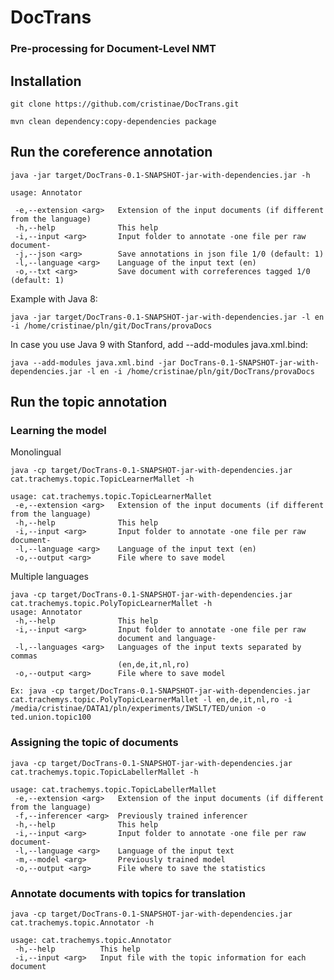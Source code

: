 # DocTrans
### Pre-processing for Document-Level NMT

## Installation

```git clone https://github.com/cristinae/DocTrans.git```

```mvn clean dependency:copy-dependencies package```


## Run the coreference annotation

```
java -jar target/DocTrans-0.1-SNAPSHOT-jar-with-dependencies.jar -h

usage: Annotator

 -e,--extension <arg>   Extension of the input documents (if different from the language)
 -h,--help              This help
 -i,--input <arg>       Input folder to annotate -one file per raw document-
 -j,--json <arg>        Save annotations in json file 1/0 (default: 1)
 -l,--language <arg>    Language of the input text (en)
 -o,--txt <arg>         Save document with correferences tagged 1/0 (default: 1)
```

Example with Java 8:

```java -jar target/DocTrans-0.1-SNAPSHOT-jar-with-dependencies.jar -l en -i /home/cristinae/pln/git/DocTrans/provaDocs```

In case you use Java 9 with Stanford, add --add-modules java.xml.bind:

```java --add-modules java.xml.bind -jar DocTrans-0.1-SNAPSHOT-jar-with-dependencies.jar -l en -i /home/cristinae/pln/git/DocTrans/provaDocs```


## Run the topic annotation

### Learning the model

Monolingual

```
java -cp target/DocTrans-0.1-SNAPSHOT-jar-with-dependencies.jar cat.trachemys.topic.TopicLearnerMallet -h

usage: cat.trachemys.topic.TopicLearnerMallet 
 -e,--extension <arg>   Extension of the input documents (if different from the language)
 -h,--help              This help
 -i,--input <arg>       Input folder to annotate -one file per raw document-
 -l,--language <arg>    Language of the input text (en)
 -o,--output <arg>      File where to save model
```

Multiple languages

```
java -cp target/DocTrans-0.1-SNAPSHOT-jar-with-dependencies.jar cat.trachemys.topic.PolyTopicLearnerMallet -h
usage: Annotator
 -h,--help              This help
 -i,--input <arg>       Input folder to annotate -one file per raw
                        document and language-
 -l,--languages <arg>   Languages of the input texts separated by commas
                        (en,de,it,nl,ro)
 -o,--output <arg>      File where to save model

Ex: java -cp target/DocTrans-0.1-SNAPSHOT-jar-with-dependencies.jar cat.trachemys.topic.PolyTopicLearnerMallet -l en,de,it,nl,ro -i /media/cristinae/DATA1/pln/experiments/IWSLT/TED/union -o ted.union.topic100
```

### Assigning the topic of documents

```
java -cp target/DocTrans-0.1-SNAPSHOT-jar-with-dependencies.jar cat.trachemys.topic.TopicLabellerMallet -h

usage: cat.trachemys.topic.TopicLabellerMallet
 -e,--extension <arg>   Extension of the input documents (if different from the language)              
 -f,--inferencer <arg>  Previously trained inferencer
 -h,--help              This help
 -i,--input <arg>       Input folder to annotate -one file per raw document-
 -l,--language <arg>    Language of the input text
 -m,--model <arg>       Previously trained model
 -o,--output <arg>      File where to save the statistics
```
 
### Annotate documents with topics for translation

```
java -cp target/DocTrans-0.1-SNAPSHOT-jar-with-dependencies.jar cat.trachemys.topic.Annotator -h

usage: cat.trachemys.topic.Annotator
 -h,--help          This help
 -i,--input <arg>   Input file with the topic information for each document
 ```                   

